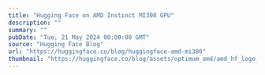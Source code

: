 ```yaml
---
title: "Hugging Face on AMD Instinct MI300 GPU"
description: ""
summary: ""
pubDate: "Tue, 21 May 2024 00:00:00 GMT"
source: "Hugging Face Blog"
url: "https://huggingface.co/blog/huggingface-amd-mi300"
thumbnail: "https://huggingface.co/blog/assets/optimum_amd/amd_hf_logo_fixed.png"
---
```



